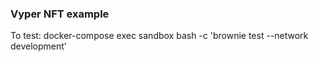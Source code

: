 ### Vyper NFT example

To test:
docker-compose exec sandbox bash -c 'brownie test --network development'